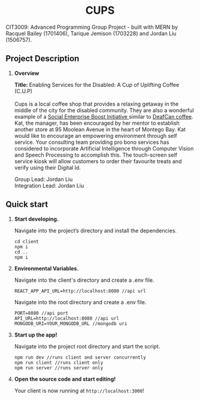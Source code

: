 <p align="center">
</p>
<h1 align="center">
  CUPS
</h1>

CIT3009: Advanced Programming Group Project - built with MERN by Racquel Bailey (1701406), Tarique Jemison (1703228) and Jordan Liu (1506757). 
<br>

## Project Description

1.  **Overview**

    **Title:** Enabling Services for the Disabled: A Cup of Uplifting Coffee (C.U.P) <br><br>
    Cups is a local coffee shop that provides a relaxing getaway in the middle of the city for the disabled community. They are also a wonderful example of a [Social Enterprise Boost Initiative ](https://www.micaf.gov.jm/msme-initiatives/`social-enterprise-boost-initiative-sebi)
    similar to [DeafCan coffee](https://www.deafcancoffee.com/). Kat, the manager, has been encouraged by her mentor to establish another store at
    95 Moolean Avenue in the heart of Montego Bay. Kat would like to encourage an empowering environment through self service. Your consulting team providing pro bono services has
    considered to incorporate Artificial Intelligence through Computer Vision and Speech Processing to accomplish this. The touch-screen self service kiosk will allow customers to
    order their favourite treats and verify using their Digital Id.

    Group Lead: Jordan Liu<br>
    Integration Lead: Jordan Liu


## Quick start

1.  **Start developing.**

    Navigate into the project’s directory and install the dependencies.

    ```shell
    cd client
    npm i
    cd ..
    npm i
    ```

2.  **Environmental Variables.**

    Navigate into the client's directory and create a .env file.

    ```shell
    REACT_APP_API_URL=http://localhost:8080 //api url
    ```

    Navigate into the root directory and create a .env file.

    ```shell
    PORT=8080 //api port
    API_URL=http://localhost:8080 //api url
    MONGODB_URI=YOUR_MONGODB_URL //mongodb uri

    ```

3.  **Start up the app!**

    Navigate into the project root directory and start the script.

    ```shell
    npm run dev //runs client and server concurrently
    npm run client //runs client only
    npm run server //runs server only
    ```

4.  **Open the source code and start editing!**

    Your client is now running at `http://localhost:3000`! <br>
